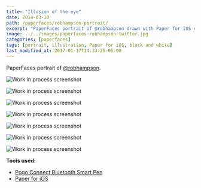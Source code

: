 ```yaml
---
title: "Illusion of the eye"
date: 2014-03-10
path: /paperfaces/robhampson-portrait/
excerpt: "PaperFaces portrait of @robhampson drawn with Paper for iOS on an iPad."
image: ../../images/paperfaces-robhampson-twitter.jpg
categories: [paperfaces]
tags: [portrait, illustration, Paper for iOS, black and white]
last_modified_at: 2017-01-17T14:33:25-05:00
---
```


PaperFaces portrait of [@robhampson](https://twitter.com/robhampson).

![Work in process screenshot](../../images/paperfaces-robhampson-process-1-lg.jpg)

![Work in process screenshot](../../images/paperfaces-robhampson-process-2-lg.jpg)

![Work in process screenshot](../../images/paperfaces-robhampson-process-3-lg.jpg)

![Work in process screenshot](../../images/paperfaces-robhampson-process-4-lg.jpg)

![Work in process screenshot](../../images/paperfaces-robhampson-process-5-lg.jpg)

![Work in process screenshot](../../images/paperfaces-robhampson-process-5-lg.jpg)

![Work in process screenshot](../../images/paperfaces-robhampson-process-6-lg.jpg)

**Tools used:**

- [Pogo Connect Bluetooth Smart Pen](https://www.amazon.com/gp/product/B009K448L4/ref=as_li_ss_tl?ie=UTF8&camp=1789&creative=390957&creativeASIN=B009K448L4&linkCode=as2&tag=mademist-20)
- [Paper for iOS](https://paper.bywetransfer.com/)

